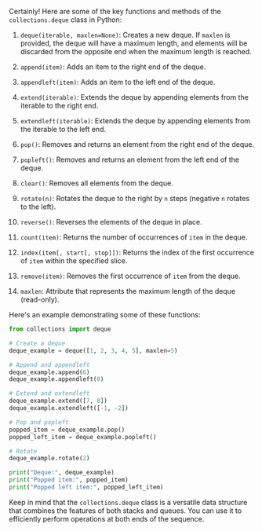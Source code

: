 Certainly! Here are some of the key functions and methods of the `collections.deque` class in Python:

1. `deque(iterable, maxlen=None)`: Creates a new deque. If `maxlen` is provided, the deque will have a maximum length, and elements will be discarded from the opposite end when the maximum length is reached.

2. `append(item)`: Adds an item to the right end of the deque.

3. `appendleft(item)`: Adds an item to the left end of the deque.

4. `extend(iterable)`: Extends the deque by appending elements from the iterable to the right end.

5. `extendleft(iterable)`: Extends the deque by appending elements from the iterable to the left end.

6. `pop()`: Removes and returns an element from the right end of the deque.

7. `popleft()`: Removes and returns an element from the left end of the deque.

8. `clear()`: Removes all elements from the deque.

9. `rotate(n)`: Rotates the deque to the right by `n` steps (negative `n` rotates to the left).

10. `reverse()`: Reverses the elements of the deque in place.

11. `count(item)`: Returns the number of occurrences of `item` in the deque.

12. `index(item[, start[, stop]])`: Returns the index of the first occurrence of `item` within the specified slice.

13. `remove(item)`: Removes the first occurrence of `item` from the deque.

14. `maxlen`: Attribute that represents the maximum length of the deque (read-only).

Here's an example demonstrating some of these functions:

```python
from collections import deque

# Create a deque
deque_example = deque([1, 2, 3, 4, 5], maxlen=5)

# Append and appendleft
deque_example.append(6)
deque_example.appendleft(0)

# Extend and extendleft
deque_example.extend([7, 8])
deque_example.extendleft([-1, -2])

# Pop and popleft
popped_item = deque_example.pop()
popped_left_item = deque_example.popleft()

# Rotate
deque_example.rotate(2)

print("Deque:", deque_example)
print("Popped item:", popped_item)
print("Popped left item:", popped_left_item)
```

Keep in mind that the `collections.deque` class is a versatile data structure that combines the features of both stacks and queues. You can use it to efficiently perform operations at both ends of the sequence.
